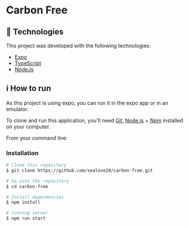 # Carbon Free

## :rocket: Technologies

This project was developed with the following technologies:

- [Expo][expo]
- [TypeScript][typescript]
- [NodeJs][nodejs]

## :information_source: How to run

  As this project is using expo, you can run it in the expo app or in an emulator.

To clone and run this application, you'll need [Git](https://git-scm.com), [Node.js][nodejs] + [Npm][npm] installed on your computer.

From your command line:

### Installation

```bash
# Clone this repository
$ git clone https://github.com/sealove20/carbon-free.git

# Go into the repository
$ cd carbon-free

# Install dependencies
$ npm install

# running server
$ npm run start
```

[typescript]: https://www.typescriptlang.org/
[expo]: https://expo.dev/
[npm]: https://www.npmjs.com/
[nodejs]: https://nodejs.org/
[graphql]: https://graphql.org/
[vercel]: https://vercel.com/
[here]: https://near-serch.vercel.app

